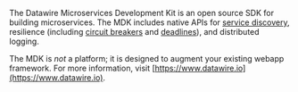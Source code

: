 The Datawire Microservices Development Kit is an open source SDK for building microservices. The MDK includes native APIs for [service discovery](https://www.datawire.io/guide/service-discovery-microservices/), resilience (including [circuit breakers](https://www.datawire.io/guide/circuit-breakers-microservices-properly-use-hystrix/) and [deadlines](https://www.datawire.io/guide/deadlines-distributed-timeouts-microservices/)), and distributed logging.

The MDK is *not* a platform; it is designed to augment your existing webapp framework. For more information, visit [https://www.datawire.io](https://www.datawire.io).
